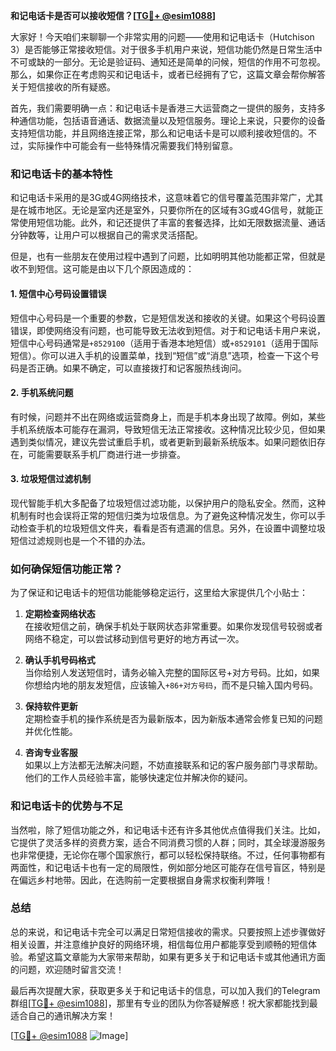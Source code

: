 **和记电话卡是否可以接收短信？[[TG💪+ @esim1088](https://t.me/s/esim1088)]**

大家好！今天咱们来聊聊一个非常实用的问题——使用和记电话卡（Hutchison 3）是否能够正常接收短信。对于很多手机用户来说，短信功能仍然是日常生活中不可或缺的一部分。无论是验证码、通知还是简单的问候，短信的作用不可忽视。那么，如果你正在考虑购买和记电话卡，或者已经拥有了它，这篇文章会帮你解答关于短信接收的所有疑惑。

首先，我们需要明确一点：和记电话卡是香港三大运营商之一提供的服务，支持多种通信功能，包括语音通话、数据流量以及短信服务。理论上来说，只要你的设备支持短信功能，并且网络连接正常，那么和记电话卡是可以顺利接收短信的。不过，实际操作中可能会有一些特殊情况需要我们特别留意。

### 和记电话卡的基本特性

和记电话卡采用的是3G或4G网络技术，这意味着它的信号覆盖范围非常广，尤其是在城市地区。无论是室内还是室外，只要你所在的区域有3G或4G信号，就能正常使用短信功能。此外，和记还提供了丰富的套餐选择，比如无限数据流量、通话分钟数等，让用户可以根据自己的需求灵活搭配。

但是，也有一些朋友在使用过程中遇到了问题，比如明明其他功能都正常，但就是收不到短信。这可能是由以下几个原因造成的：

#### 1. 短信中心号码设置错误
短信中心号码是一个重要的参数，它是短信发送和接收的关键。如果这个号码设置错误，即使网络没有问题，也可能导致无法收到短信。对于和记电话卡用户来说，短信中心号码通常是`+8529100`（适用于香港本地短信）或`+8529101`（适用于国际短信）。你可以进入手机的设置菜单，找到“短信”或“消息”选项，检查一下这个号码是否正确。如果不确定，可以直接拨打和记客服热线询问。

#### 2. 手机系统问题
有时候，问题并不出在网络或运营商身上，而是手机本身出现了故障。例如，某些手机系统版本可能存在漏洞，导致短信无法正常接收。这种情况比较少见，但如果遇到类似情况，建议先尝试重启手机，或者更新到最新系统版本。如果问题依旧存在，可能需要联系手机厂商进行进一步排查。

#### 3. 垃圾短信过滤机制
现代智能手机大多配备了垃圾短信过滤功能，以保护用户的隐私安全。然而，这种机制有时也会误将正常的短信归类为垃圾信息。为了避免这种情况发生，你可以手动检查手机的垃圾短信文件夹，看看是否有遗漏的信息。另外，在设置中调整垃圾短信过滤规则也是一个不错的办法。

### 如何确保短信功能正常？

为了保证和记电话卡的短信功能能够稳定运行，这里给大家提供几个小贴士：

1. **定期检查网络状态**  
   在接收短信之前，确保手机处于联网状态非常重要。如果你发现信号较弱或者网络不稳定，可以尝试移动到信号更好的地方再试一次。

2. **确认手机号码格式**  
   当你给别人发送短信时，请务必输入完整的国际区号+对方号码。比如，如果你想给内地的朋友发短信，应该输入`+86+对方号码`，而不是只输入国内号码。

3. **保持软件更新**  
   定期检查手机的操作系统是否为最新版本，因为新版本通常会修复已知的问题并优化性能。

4. **咨询专业客服**  
   如果以上方法都无法解决问题，不妨直接联系和记的客户服务部门寻求帮助。他们的工作人员经验丰富，能够快速定位并解决你的疑问。

### 和记电话卡的优势与不足

当然啦，除了短信功能之外，和记电话卡还有许多其他优点值得我们关注。比如，它提供了灵活多样的资费方案，适合不同消费习惯的人群；同时，其全球漫游服务也非常便捷，无论你在哪个国家旅行，都可以轻松保持联络。不过，任何事物都有两面性，和记电话卡也有一定的局限性，例如部分地区可能存在信号盲区，特别是在偏远乡村地带。因此，在选购前一定要根据自身需求权衡利弊哦！

### 总结

总的来说，和记电话卡完全可以满足日常短信接收的需求。只要按照上述步骤做好相关设置，并注意维护良好的网络环境，相信每位用户都能享受到顺畅的短信体验。希望这篇文章能为大家带来帮助，如果有更多关于和记电话卡或其他通讯方面的问题，欢迎随时留言交流！

最后再次提醒大家，获取更多关于和记电话卡的信息，可以加入我们的Telegram群组[[TG💪+ @esim1088](https://t.me/s/esim1088)]，那里有专业的团队为你答疑解惑！祝大家都能找到最适合自己的通讯解决方案！

[[TG💪+ @esim1088](https://t.me/s/esim1088) ![Image](https://i.postimg.cc/4NQfJmqS/Snipaste-2025-05-13-00-14-12.png)]